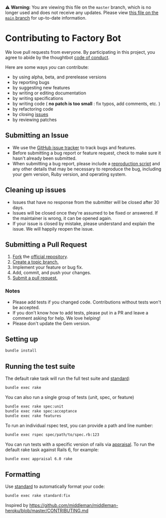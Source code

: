 ⚠️ **Warning:** You are viewing this file on the `master` branch, which is no
longer used and does not receive any updates. Please view [this file on the
`main` branch](https://github.com/thoughtbot/factory_bot/blob/main/CONTRIBUTING.md)
for up-to-date information.

# Contributing to Factory Bot

We love pull requests from everyone. By participating in this project, you
agree to abide by the thoughtbot [code of conduct].

[code of conduct]: https://thoughtbot.com/open-source-code-of-conduct

Here are some ways *you* can contribute:

* by using alpha, beta, and prerelease versions
* by reporting bugs
* by suggesting new features
* by writing or editing documentation
* by writing specifications
* by writing code ( **no patch is too small** : fix typos, add comments, etc. )
* by refactoring code
* by closing [issues][]
* by reviewing patches

[issues]: https://github.com/thoughtbot/factory_bot/issues

## Submitting an Issue

* We use the [GitHub issue tracker][issues] to track bugs and features.
* Before submitting a bug report or feature request, check to make sure it hasn't
  already been submitted.
* When submitting a bug report, please include a [reproduction script] and any
  other details that may be necessary to reproduce the bug, including your gem
  version, Ruby version, and operating system.

## Cleaning up issues

* Issues that have no response from the submitter will be closed after 30 days.
* Issues will be closed once they're assumed to be fixed or answered. If the
  maintainer is wrong, it can be opened again.
* If your issue is closed by mistake, please understand and explain the issue.
  We will happily reopen the issue.

## Submitting a Pull Request

1. [Fork][fork] the [official repository][repo].
1. [Create a topic branch.][branch]
1. Implement your feature or bug fix.
1. Add, commit, and push your changes.
1. [Submit a pull request.][pr]

### Notes

* Please add tests if you changed code. Contributions without tests won't be accepted.
* If you don't know how to add tests, please put in a PR and leave a comment
  asking for help. We love helping!
* Please don't update the Gem version.

## Setting up

```sh
bundle install
```

## Running the test suite

The default rake task will run the full test suite and [standard]:

```sh
bundle exec rake
```

You can also run a single group of tests (unit, spec, or feature)

```sh
bundle exec rake spec:unit
bundle exec rake spec:acceptance
bundle exec rake features
```

To run an individual rspec test, you can provide a path and line number:

```sh
bundle exec rspec spec/path/to/spec.rb:123
```

You can run tests with a specific version of rails via [appraisal]. To run
the default rake task against Rails 6, for example:

```sh
bundle exec appraisal 6.0 rake
```

## Formatting

Use [standard] to automatically format your code:

```sh
bundle exec rake standard:fix
```

[repo]: https://github.com/thoughtbot/factory_bot/tree/master
[fork]: https://help.github.com/articles/fork-a-repo/
[branch]: https://help.github.com/articles/creating-and-deleting-branches-within-your-repository/
[pr]: https://help.github.com/articles/using-pull-requests/
[standard]: https://github.com/testdouble/standard
[appraisal]: https://github.com/thoughtbot/appraisal
[reproduction script]: https://github.com/thoughtbot/factory_bot/blob/master/.github/REPRODUCTION_SCRIPT.rb

Inspired by https://github.com/middleman/middleman-heroku/blob/master/CONTRIBUTING.md
